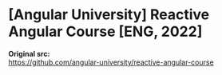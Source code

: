 # [Angular University] Reactive Angular Course [ENG, 2022]

**Original src:**  
https://github.com/angular-university/reactive-angular-course

